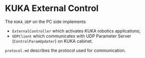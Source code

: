 # KUKA External Control

The `KUKA_UDP` on the PC side implements
- `ExternalController` which activates KUKA robotics applications;
- `UDPClient` which communicates with UDP Parameter Server (`ControlParamUpdater`) on KUKA cabinet.

`protocol.md` describes the protocol used for communication.

